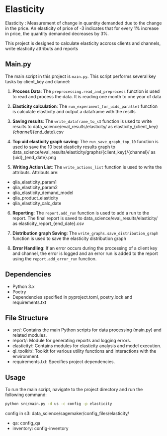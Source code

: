 # Elasticity

Elasticity : Measurement of change in quantity demanded due to the change in the price. An elasticity of price of -3 indicates that for every 1% increase in price, the quantity demanded decreases by 3%.

This project is designed to calculate elasticity accross clients and channels, write elasticity attributs and reports

## Main.py

The main script in this project is `main.py`. This script performs several key tasks by client_key and clannel:

1. **Process Data**: The `preprocessing.read_and_preprocess` function is used to read and process the data. It is reading one month to one year of data  

2. **Elasticity calculation**: The `run_experiment_for_uids_parallel` function is calculate elasticity and output a dataframe with the resilts

3. **Saving results**: The `write_dataframe_to_s3` function is used to write results to data_science/eval_results/elasticity/ as elasticity_{client_key}_{channel}_{end_date}.csv 

4. **Top uid elasticity graph saving**: The `run_save_graph_top_10` function is used to save the 10 best elasticity results graph to data_science/eval_results/elasticity/graphs/{client_key}/{channel}/ as {uid}_{end_date}.png 

5. **Writing Action List**: The `write_actions_list` function is used to write the attributs. Attributs are:
- qlia_elasticity_param1
- qlia_elasticity_param2
- qlia_elasticity_demand_model
- qlia_product_elasticity
- qlia_elasticity_calc_date

6. **Reporting**: The `report.add_run` function is used to add a run to the report. The final report is saved to 
data_science/eval_results/elasticity/ as elasticity_report_{end_date}.csv

7. **Distribution graph Saving**: The `write_graphs.save_distribution_graph` function is used to save the elasticity distribution graph

8. **Error Handling**: If an error occurs during the processing of a client key and channel, the error is logged and an error run is added to the report using the `report.add_error_run` function.

## Dependencies

- Python 3.x
- Poetry
- Dependencies specified in pyproject.toml, poetry.lock and requirements.txt

## File Structure

- src/: Contains the main Python scripts for data processing (main.py) and related modules.
- report/: Module for generating reports and logging errors.
- elasticity/: Contains modules for elasticity analysis and model execution.
- ql_toolkit/: Toolkit for various utility functions and interactions with the environment.
- requirements.txt: Specifies project dependencies.

## Usage

To run the main script, navigate to the project directory and run the following command:

```bash
python src/main.py -d us -c config -p elasticity 
```
config in s3: data_science/sagemaker/config_files/elasticity/
- qa: config_qa
- inventory: config-inventory
